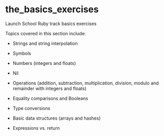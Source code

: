 # the_basics_exercises
Launch School Ruby track basics exercises

Topics covered in this section include:

- Strings and string interpolation

- Symbols

- Numbers (integers and floats) 

- Nil 

- Operations (addition, subtraction, multiplication, division, modulo and remainder with integers and floats)

- Equality comparisons and Booleans

- Type conversions 

- Basic data structures (arrays and hashes)

- Expressions vs. return
